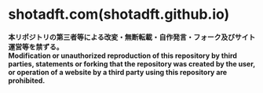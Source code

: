 # shotadft.com(shotadft.github.io)
**本リポジトリの第三者等による改変・無断転載・自作発言・フォーク及びサイト運営等を禁ずる。** <br>
**Modification or unauthorized reproduction of this repository by third parties, statements or forking that the repository was created by the user, or operation of a website by a third party using this repository are prohibited.**
